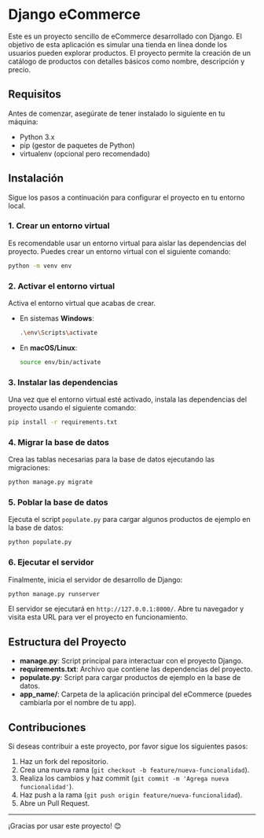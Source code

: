 # Django eCommerce

Este es un proyecto sencillo de eCommerce desarrollado con Django. El objetivo de esta aplicación es simular una tienda en línea donde los usuarios pueden explorar productos. El proyecto permite la creación de un catálogo de productos con detalles básicos como nombre, descripción y precio.

## Requisitos

Antes de comenzar, asegúrate de tener instalado lo siguiente en tu máquina:

- Python 3.x
- pip (gestor de paquetes de Python)
- virtualenv (opcional pero recomendado)

## Instalación

Sigue los pasos a continuación para configurar el proyecto en tu entorno local.

### 1. Crear un entorno virtual

Es recomendable usar un entorno virtual para aislar las dependencias del proyecto. Puedes crear un entorno virtual con el siguiente comando:

```bash
python -m venv env
```

### 2. Activar el entorno virtual

Activa el entorno virtual que acabas de crear.

- En sistemas **Windows**:
  
  ```bash
  .\env\Scripts\activate
  ```

- En **macOS/Linux**:

  ```bash
  source env/bin/activate
  ```

### 3. Instalar las dependencias

Una vez que el entorno virtual esté activado, instala las dependencias del proyecto usando el siguiente comando:

```bash
pip install -r requirements.txt
```

### 4. Migrar la base de datos

Crea las tablas necesarias para la base de datos ejecutando las migraciones:

```bash
python manage.py migrate
```

### 5. Poblar la base de datos

Ejecuta el script `populate.py` para cargar algunos productos de ejemplo en la base de datos:

```bash
python populate.py
```

### 6. Ejecutar el servidor

Finalmente, inicia el servidor de desarrollo de Django:

```bash
python manage.py runserver
```

El servidor se ejecutará en `http://127.0.0.1:8000/`. Abre tu navegador y visita esta URL para ver el proyecto en funcionamiento.

## Estructura del Proyecto

- **manage.py**: Script principal para interactuar con el proyecto Django.
- **requirements.txt**: Archivo que contiene las dependencias del proyecto.
- **populate.py**: Script para cargar productos de ejemplo en la base de datos.
- **app_name/**: Carpeta de la aplicación principal del eCommerce (puedes cambiarla por el nombre de tu app).

## Contribuciones

Si deseas contribuir a este proyecto, por favor sigue los siguientes pasos:

1. Haz un fork del repositorio.
2. Crea una nueva rama (`git checkout -b feature/nueva-funcionalidad`).
3. Realiza los cambios y haz commit (`git commit -m 'Agrega nueva funcionalidad'`).
4. Haz push a la rama (`git push origin feature/nueva-funcionalidad`).
5. Abre un Pull Request.

---

¡Gracias por usar este proyecto! 😊
